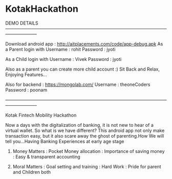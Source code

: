 # KotakHackathon



DEMO DETAILS
———————————————————————————————————————————

Download android app :  http://aitplacements.com/code/app-debug.apk
As a Parent login with
                    Username : rohit
                    Password  : jyoti

As a Child login with 
                   Username : Vivek
                   Password  : jyoti

Also as a parent you can create more child account :)
Sit Back and Relax, Enjoying Features...

Also for backend :       https://mongolab.com/
Username : theoneCoders
Password  : poonam


———————————————————————————————————————————


Kotak Fintech Mobility Hackathon

Now a days with the digitalization of banking, it is not new to hear of a virtual wallet.
So what is we have different?
This android app not only make transaction easy, but it also scare away the ghost of parenting.How We will tell you...Having Banking Experiences at early age stage 

1. Money Matters
      : Pocket Money allocation
      : Importance of saving money
      : Easy & transparent accounting

2. Moral Matters
      : Goal setting and training
      : Hard Work
      : Pride for parent and Children both
